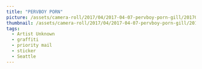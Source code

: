 ```yaml
---
title: "PERVBOY PORN"
picture: /assets/camera-roll/2017/04/2017-04-07-pervboy-porn-gill/20170407_022458786_iOS.jpg
thumbnail: /assets/camera-roll/2017/04/2017-04-07-pervboy-porn-gill/20170407_022458786_iOS-thumbnail.jpg
tags:
  - Artist Unknown
  - graffiti
  - priority mail
  - sticker
  - Seattle
---
```

